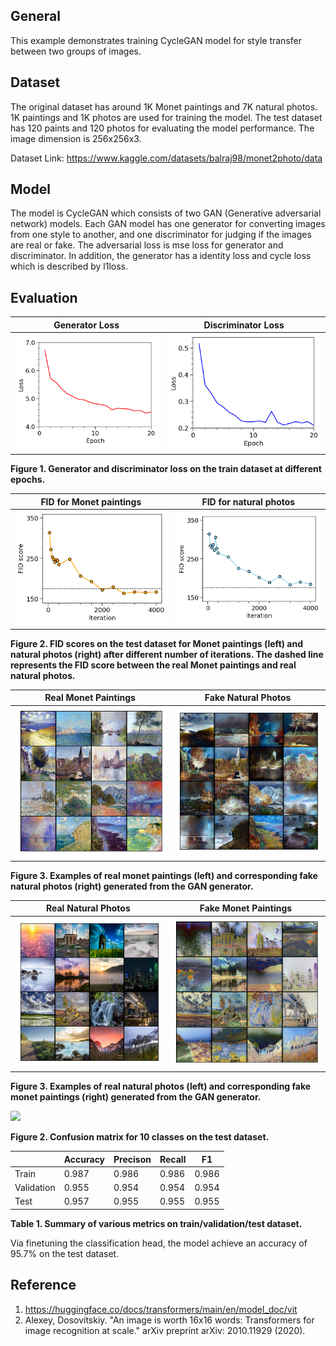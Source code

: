 ## General
This example demonstrates training CycleGAN model for style transfer between two groups of images. 

## Dataset
The original dataset has around 1K Monet paintings and 7K natural photos. 1K paintings and 1K photos are used for training the model. The test dataset has 120 paints and 120 photos for evaluating the model performance. The image dimension is 256x256x3.

Dataset Link: https://www.kaggle.com/datasets/balraj98/monet2photo/data

## Model
The model is CycleGAN which consists of two GAN (Generative adversarial network) models. Each GAN model has one generator for converting images from one style to another, and one discriminator for judging if the images are real or fake. The adversarial loss is mse loss for generator and discriminator. In addition, the generator has a identity loss and cycle loss which is described by l1loss. 

## Evaluation
|Generator Loss|Discriminator Loss|
|---|---|
|<img src="figures/generator_loss.tif" /> | <img src="figures/discriminator_loss.tif" /> |

**Figure 1. Generator and discriminator loss on the train dataset at different epochs.**

|FID for Monet paintings|FID for natural photos|
|---|---|
|<img src="figures/fid_fake_1.tif" /> | <img src="figures/fid_fake_2.tif" /> |

**Figure 2. FID scores on the test dataset for Monet paintings (left) and natural photos (right) after different number of iterations. The dashed line represents the FID score between the real Monet paintings and real natural photos.**

|Real Monet Paintings|Fake Natural Photos|
|---|---|
|<img src="figures/real_1.tif" /> | <img src="figures/fake_2.tif" /> |

**Figure 3. Examples of real monet paintings (left) and corresponding fake natural photos (right) generated from the GAN generator.**

|Real Natural Photos|Fake Monet Paintings|
|---|---|
|<img src="figures/real_2.tif" /> | <img src="figures/fake_1.tif" /> |

**Figure 3. Examples of real natural photos (left) and corresponding fake monet paintings (right) generated from the GAN generator.**

<img src="figures/conf_matrix.tif" width="400" />

**Figure 2. Confusion matrix for 10 classes on the test dataset.**


| | Accuracy | Precison | Recall | F1 | 
| --- | --- | --- | --- | --- |
| Train | 0.987 | 0.986 | 0.986 | 0.986 |
| Validation | 0.955 | 0.954 | 0.954 | 0.954 |
| Test | 0.957 | 0.955 | 0.955 | 0.955 |

**Table 1. Summary of various metrics on train/validation/test dataset.**


Via finetuning the classification head, the model achieve an accuracy of 95.7% on the test dataset.

## Reference
1. https://huggingface.co/docs/transformers/main/en/model_doc/vit
2. Alexey, Dosovitskiy. "An image is worth 16x16 words: Transformers for image recognition at scale." arXiv preprint arXiv: 2010.11929 (2020).

